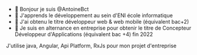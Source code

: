 - 👋 Bonjour je suis @AntoineBct
- 👀 J'apprends le développement au sein d'ENI école informatique
- 🌱 J'ai obtenu le titre développeur web & web mobile (équivalent bac+2) 
- 🌲 Je suis en alternance en entreprise pour obtenir le titre de Concepteur Développeur d'Applications (équivalent bac +4) fin 2022

J'utilise java, Angular, Api Platform, RxJs pour mon projet d'entreprise
